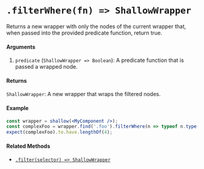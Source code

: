 # `.filterWhere(fn) => ShallowWrapper`

Returns a new wrapper with only the nodes of the current wrapper that, when passed into the
provided predicate function, return true.


#### Arguments

1. `predicate` (`ShallowWrapper => Boolean`): A predicate function that is passed a wrapped node.



#### Returns

`ShallowWrapper`: A new wrapper that wraps the filtered nodes.



#### Example

```jsx
const wrapper = shallow(<MyComponent />);
const complexFoo = wrapper.find('.foo').filterWhere(n => typeof n.type() !== 'string');
expect(complexFoo).to.have.lengthOf(4);
```


#### Related Methods

- [`.filter(selector) => ShallowWrapper`](filter.md)
